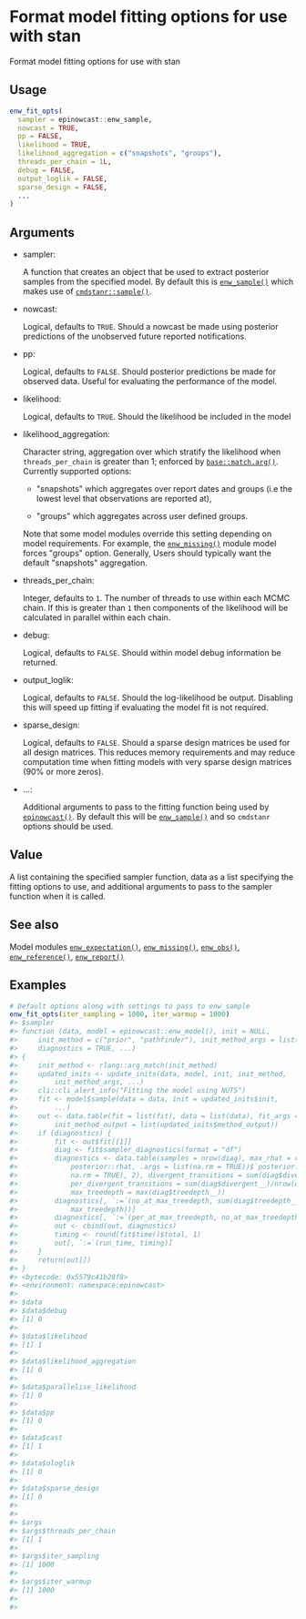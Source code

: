 # Format model fitting options for use with stan

Format model fitting options for use with stan

## Usage

``` r
enw_fit_opts(
  sampler = epinowcast::enw_sample,
  nowcast = TRUE,
  pp = FALSE,
  likelihood = TRUE,
  likelihood_aggregation = c("snapshots", "groups"),
  threads_per_chain = 1L,
  debug = FALSE,
  output_loglik = FALSE,
  sparse_design = FALSE,
  ...
)
```

## Arguments

- sampler:

  A function that creates an object that be used to extract posterior
  samples from the specified model. By default this is
  [`enw_sample()`](https://package.epinowcast.org/dev/reference/enw_sample.md)
  which makes use of
  [`cmdstanr::sample()`](https://mc-stan.org/cmdstanr/reference/model-method-sample.html).

- nowcast:

  Logical, defaults to `TRUE`. Should a nowcast be made using posterior
  predictions of the unobserved future reported notifications.

- pp:

  Logical, defaults to `FALSE`. Should posterior predictions be made for
  observed data. Useful for evaluating the performance of the model.

- likelihood:

  Logical, defaults to `TRUE`. Should the likelihood be included in the
  model

- likelihood_aggregation:

  Character string, aggregation over which stratify the likelihood when
  `threads_per_chain` is greater than 1; enforced by
  [`base::match.arg()`](https://rdrr.io/r/base/match.arg.html).
  Currently supported options:

  - "snapshots" which aggregates over report dates and groups (i.e the
    lowest level that observations are reported at),

  - "groups" which aggregates across user defined groups.

  Note that some model modules override this setting depending on model
  requirements. For example, the
  [`enw_missing()`](https://package.epinowcast.org/dev/reference/enw_missing.md)
  module model forces "groups" option. Generally, Users should typically
  want the default "snapshots" aggregation.

- threads_per_chain:

  Integer, defaults to `1`. The number of threads to use within each
  MCMC chain. If this is greater than `1` then components of the
  likelihood will be calculated in parallel within each chain.

- debug:

  Logical, defaults to `FALSE`. Should within model debug information be
  returned.

- output_loglik:

  Logical, defaults to `FALSE`. Should the log-likelihood be output.
  Disabling this will speed up fitting if evaluating the model fit is
  not required.

- sparse_design:

  Logical, defaults to `FALSE`. Should a sparse design matrices be used
  for all design matrices. This reduces memory requirements and may
  reduce computation time when fitting models with very sparse design
  matrices (90% or more zeros).

- ...:

  Additional arguments to pass to the fitting function being used by
  [`epinowcast()`](https://package.epinowcast.org/dev/reference/epinowcast.md).
  By default this will be
  [`enw_sample()`](https://package.epinowcast.org/dev/reference/enw_sample.md)
  and so `cmdstanr` options should be used.

## Value

A list containing the specified sampler function, data as a list
specifying the fitting options to use, and additional arguments to pass
to the sampler function when it is called.

## See also

Model modules
[`enw_expectation()`](https://package.epinowcast.org/dev/reference/enw_expectation.md),
[`enw_missing()`](https://package.epinowcast.org/dev/reference/enw_missing.md),
[`enw_obs()`](https://package.epinowcast.org/dev/reference/enw_obs.md),
[`enw_reference()`](https://package.epinowcast.org/dev/reference/enw_reference.md),
[`enw_report()`](https://package.epinowcast.org/dev/reference/enw_report.md)

## Examples

``` r
# Default options along with settings to pass to enw_sample
enw_fit_opts(iter_sampling = 1000, iter_warmup = 1000)
#> $sampler
#> function (data, model = epinowcast::enw_model(), init = NULL, 
#>     init_method = c("prior", "pathfinder"), init_method_args = list(), 
#>     diagnostics = TRUE, ...) 
#> {
#>     init_method <- rlang::arg_match(init_method)
#>     updated_inits <- update_inits(data, model, init, init_method, 
#>         init_method_args, ...)
#>     cli::cli_alert_info("Fitting the model using NUTS")
#>     fit <- model$sample(data = data, init = updated_inits$init, 
#>         ...)
#>     out <- data.table(fit = list(fit), data = list(data), fit_args = list(list(...)), 
#>         init_method_output = list(updated_inits$method_output))
#>     if (diagnostics) {
#>         fit <- out$fit[[1]]
#>         diag <- fit$sampler_diagnostics(format = "df")
#>         diagnostics <- data.table(samples = nrow(diag), max_rhat = round(max(fit$summary(variables = NULL, 
#>             posterior::rhat, .args = list(na.rm = TRUE))$`posterior::rhat`, 
#>             na.rm = TRUE), 2), divergent_transitions = sum(diag$divergent__), 
#>             per_divergent_transitions = sum(diag$divergent__)/nrow(diag), 
#>             max_treedepth = max(diag$treedepth__))
#>         diagnostics[, `:=`(no_at_max_treedepth, sum(diag$treedepth__ == 
#>             max_treedepth))]
#>         diagnostics[, `:=`(per_at_max_treedepth, no_at_max_treedepth/nrow(diag))]
#>         out <- cbind(out, diagnostics)
#>         timing <- round(fit$time()$total, 1)
#>         out[, `:=`(run_time, timing)]
#>     }
#>     return(out[])
#> }
#> <bytecode: 0x5579c41b28f8>
#> <environment: namespace:epinowcast>
#> 
#> $data
#> $data$debug
#> [1] 0
#> 
#> $data$likelihood
#> [1] 1
#> 
#> $data$likelihood_aggregation
#> [1] 0
#> 
#> $data$parallelise_likelihood
#> [1] 0
#> 
#> $data$pp
#> [1] 0
#> 
#> $data$cast
#> [1] 1
#> 
#> $data$ologlik
#> [1] 0
#> 
#> $data$sparse_design
#> [1] 0
#> 
#> 
#> $args
#> $args$threads_per_chain
#> [1] 1
#> 
#> $args$iter_sampling
#> [1] 1000
#> 
#> $args$iter_warmup
#> [1] 1000
#> 
#> 
```
